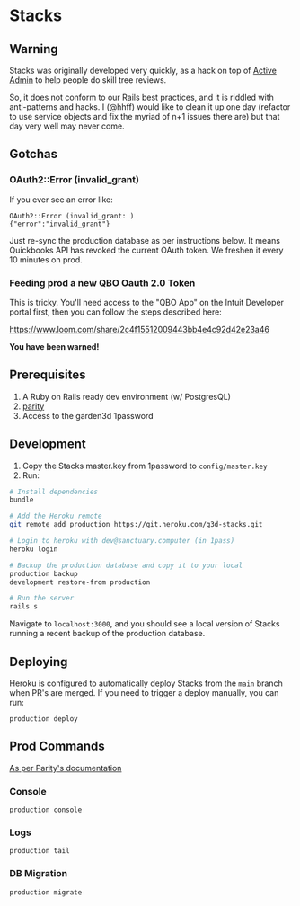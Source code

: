 # Stacks

## Warning

Stacks was originally developed very quickly, as a hack on top of
[Active Admin](https://activeadmin.info/) to help people do skill tree reviews.

So, it does not conform to our Rails best practices, and it
is riddled with anti-patterns and hacks. I (@hhff) would like
to clean it up one day (refactor to use service objects and
fix the myriad of n+1 issues there are) but that day very well
may never come.

## Gotchas

### OAuth2::Error (invalid_grant)

If you ever see an error like:

```
OAuth2::Error (invalid_grant: )
{"error":"invalid_grant"}
```

Just re-sync the production database as per instructions below.
It means Quickbooks API has revoked the current OAuth token.
We freshen it every 10 minutes on prod.

### Feeding prod a new QBO Oauth 2.0 Token

This is tricky. You'll need access to the "QBO App" on the Intuit
Developer portal first, then you can follow the steps described here:

https://www.loom.com/share/2c4f15512009443bb4e4c92d42e23a46

**You have been warned!**

## Prerequisites

1. A Ruby on Rails ready dev environment (w/ PostgresQL)
2. [parity](https://github.com/thoughtbot/parity)
3. Access to the garden3d 1password

## Development

1. Copy the Stacks master.key from 1password to `config/master.key`
2. Run:

```sh
# Install dependencies
bundle

# Add the Heroku remote
git remote add production https://git.heroku.com/g3d-stacks.git

# Login to heroku with dev@sanctuary.computer (in 1pass)
heroku login

# Backup the production database and copy it to your local
production backup
development restore-from production

# Run the server
rails s
```

Navigate to `localhost:3000`, and you should see a local version
of Stacks running a recent backup of the production database.

## Deploying

Heroku is configured to automatically deploy Stacks from the `main` branch when
PR's are merged. If you need to trigger a deploy manually, you can run:

`production deploy`

## Prod Commands

[As per Parity's documentation](https://github.com/thoughtbot/parity)

### Console
`production console`

### Logs
`production tail`

### DB Migration
`production migrate`
